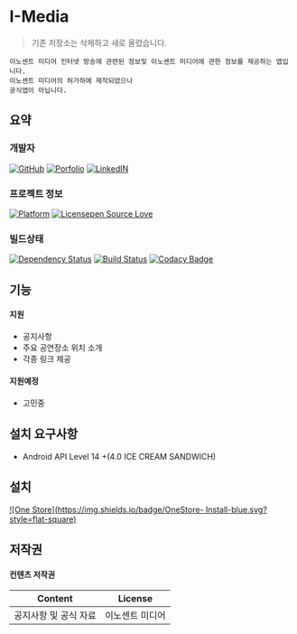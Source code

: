 # I-Media

> 기존 저장소는 삭제하고 새로 올렸습니다.

```
이노센트 미디어 인터넷 방송에 관련된 정보및 이노센트 미디어에 관한 정보를 제공하는 앱입니다.
이노센트 미디어의 허가하에 제작되었으나
공식앱이 아닙니다.
```
## 요약

### 개발자

[![GitHub](https://img.shields.io/badge/GitHub-깃허브-blue.svg?style=flat-square)](http://github.com/duswnd25)
[![Porfolio](https://img.shields.io/badge/Portfolio-포트폴리오-blue.svg?style=flat-square)](https://duswnd25.github.io/portfolio/)
[![LinkedIN](https://img.shields.io/badge/LinkedIN-링크드인-blue.svg?style=flat-square)](https://kr.linkedin.com/in/%EC%97%B0%EC%A4%91-%EA%B9%80-172989119)

### 프로젝트 정보

[![Platform](https://img.shields.io/badge/Platform-Android-blue.svg?style=flat-square)](http://www.tstore.co.kr/userpoc/apps/view?pid=0000325624)
[![Licensepen Source Love](https://img.shields.io/badge/License-MIT-blue.svg?style=flat-square)](https://github.com/ellerbrock/open-source-badge/)

### 빌드상태

[![Dependency Status](https://www.versioneye.com/user/projects/58b2dda47b9e15004de85497/badge.svg?style=flat-square)](https://www.versioneye.com/user/projects/58b2dda47b9e15004de85497)
[![Build Status](https://www.bitrise.io/app/a7ae473cd74b1115.svg?token=ZVxj3VZZKq5mH2nsHXYXrg)](https://www.bitrise.io/app/a7ae473cd74b1115)
[![Codacy Badge](https://api.codacy.com/project/badge/Grade/d5b0527731b74c728a0fb25edea67dd9)](https://www.codacy.com/app/duswnd25/IMedia?utm_source=github.com&amp;utm_medium=referral&amp;utm_content=duswnd25/IMedia&amp;utm_campaign=Badge_Grade)

## 기능

#### 지원

- 공지사항
- 주요 공연장소 위치 소개
- 각종 링크 제공

#### 지원예정

- 고민중

## 설치 요구사항

- Android API Level 14 +(4.0 ICE CREAM SANDWICH)

## 설치

[![One Store](https://img.shields.io/badge/OneStore- Install-blue.svg?style=flat-square)](http://www.tstore.co.kr/userpoc/apps/view?pid=0000325624)

## 저작권
#### 컨텐츠 저작권

Content|License
-------|-------|
공지사항 및 공식 자료|이노센트 미디어
